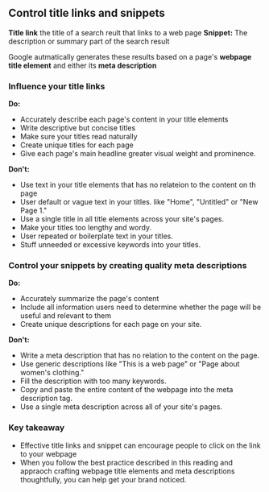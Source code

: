 ## Control title links and snippets

**Title link** the title of a search reult that links to a web page
**Snippet:** The description or summary part of the search result

Google autmatically generates these results based on a page's **webpage title element** and either its **meta description** 


### Influence your title links

**Do:**

- Accurately describe each page's content in your title elements
- Write descriptive but concise titles
- Make sure your titles read naturally
- Create unique titles for each page
- Give each page's main headline greater visual weight and prominence.

**Don't:** 
- Use text in your title elements that has no relateion to the content on th page
- User default or vague text in your titles. like "Home", "Untitled" or "New Page 1."
- Use a single title in all title elements across your site's pages.
- Make your titles too lengthy and wordy.
- User repeated or boilerplate text in your titles.
- Stuff unneeded or excessive keywords into your titles.


### Control your snippets by creating quality meta descriptions

**Do:**
- Accurately summarize the page's content
- Include all information users need to determine whether the page will be useful and relevant to them
- Create unique descriptions for each page on your site.


**Don't:**
- Write a meta description that has no relation to the content on the page.
- Use generic descriptions like "This is a web page" or "Page about women's clothing."
- Fill the description with too many keywords.
- Copy and paste the entire content of the webpage into the meta description tag.
- Use a single meta description across all of your site's pages.

### Key takeaway
- Effective title links and snippet can encourage people to click on the link to your webpage
- When you follow the best practice described in this reading and appraoch crafting webpage title elements and meta descriptions thoughtfully, you can help get your brand noticed.



